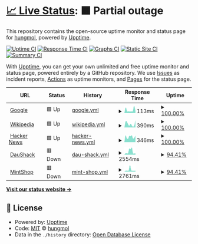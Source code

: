 # [📈 Live Status](https://hungmol.github.io/upptime): <!--live status--> **🟧 Partial outage**

This repository contains the open-source uptime monitor and status page for [hungmol](https://hungmol.github.io/upptime), powered by [Upptime](https://github.com/upptime/upptime).

[![Uptime CI](https://github.com/hungmol/upptime/workflows/Uptime%20CI/badge.svg)](https://github.com/hungmol/upptime/actions?query=workflow%3A%22Uptime+CI%22)
[![Response Time CI](https://github.com/hungmol/upptime/workflows/Response%20Time%20CI/badge.svg)](https://github.com/hungmol/upptime/actions?query=workflow%3A%22Response+Time+CI%22)
[![Graphs CI](https://github.com/hungmol/upptime/workflows/Graphs%20CI/badge.svg)](https://github.com/hungmol/upptime/actions?query=workflow%3A%22Graphs+CI%22)
[![Static Site CI](https://github.com/hungmol/upptime/workflows/Static%20Site%20CI/badge.svg)](https://github.com/hungmol/upptime/actions?query=workflow%3A%22Static+Site+CI%22)
[![Summary CI](https://github.com/hungmol/upptime/workflows/Summary%20CI/badge.svg)](https://github.com/hungmol/upptime/actions?query=workflow%3A%22Summary+CI%22)

With [Upptime](https://upptime.js.org), you can get your own unlimited and free uptime monitor and status page, powered entirely by a GitHub repository. We use [Issues](https://github.com/hungmol/upptime/issues) as incident reports, [Actions](https://github.com/hungmol/upptime/actions) as uptime monitors, and [Pages](https://hungmol.github.io/upptime) for the status page.

<!--start: status pages-->
<!-- This summary is generated by Upptime (https://github.com/upptime/upptime) -->
<!-- Do not edit this manually, your changes will be overwritten -->
<!-- prettier-ignore -->
| URL | Status | History | Response Time | Uptime |
| --- | ------ | ------- | ------------- | ------ |
| <img alt="" src="https://icons.duckduckgo.com/ip3/www.google.com.ico" height="13"> [Google](https://www.google.com) | 🟩 Up | [google.yml](https://github.com/hungmol/upptime/commits/HEAD/history/google.yml) | <details><summary><img alt="Response time graph" src="./graphs/google/response-time-week.png" height="20"> 113ms</summary><br><a href="https://hungmol.github.io/upptime/history/google"><img alt="Response time 107" src="https://img.shields.io/endpoint?url=https%3A%2F%2Fraw.githubusercontent.com%2Fhungmol%2Fupptime%2FHEAD%2Fapi%2Fgoogle%2Fresponse-time.json"></a><br><a href="https://hungmol.github.io/upptime/history/google"><img alt="24-hour response time 80" src="https://img.shields.io/endpoint?url=https%3A%2F%2Fraw.githubusercontent.com%2Fhungmol%2Fupptime%2FHEAD%2Fapi%2Fgoogle%2Fresponse-time-day.json"></a><br><a href="https://hungmol.github.io/upptime/history/google"><img alt="7-day response time 113" src="https://img.shields.io/endpoint?url=https%3A%2F%2Fraw.githubusercontent.com%2Fhungmol%2Fupptime%2FHEAD%2Fapi%2Fgoogle%2Fresponse-time-week.json"></a><br><a href="https://hungmol.github.io/upptime/history/google"><img alt="30-day response time 114" src="https://img.shields.io/endpoint?url=https%3A%2F%2Fraw.githubusercontent.com%2Fhungmol%2Fupptime%2FHEAD%2Fapi%2Fgoogle%2Fresponse-time-month.json"></a><br><a href="https://hungmol.github.io/upptime/history/google"><img alt="1-year response time 107" src="https://img.shields.io/endpoint?url=https%3A%2F%2Fraw.githubusercontent.com%2Fhungmol%2Fupptime%2FHEAD%2Fapi%2Fgoogle%2Fresponse-time-year.json"></a></details> | <details><summary><a href="https://hungmol.github.io/upptime/history/google">100.00%</a></summary><a href="https://hungmol.github.io/upptime/history/google"><img alt="All-time uptime 100.00%" src="https://img.shields.io/endpoint?url=https%3A%2F%2Fraw.githubusercontent.com%2Fhungmol%2Fupptime%2FHEAD%2Fapi%2Fgoogle%2Fuptime.json"></a><br><a href="https://hungmol.github.io/upptime/history/google"><img alt="24-hour uptime 100.00%" src="https://img.shields.io/endpoint?url=https%3A%2F%2Fraw.githubusercontent.com%2Fhungmol%2Fupptime%2FHEAD%2Fapi%2Fgoogle%2Fuptime-day.json"></a><br><a href="https://hungmol.github.io/upptime/history/google"><img alt="7-day uptime 100.00%" src="https://img.shields.io/endpoint?url=https%3A%2F%2Fraw.githubusercontent.com%2Fhungmol%2Fupptime%2FHEAD%2Fapi%2Fgoogle%2Fuptime-week.json"></a><br><a href="https://hungmol.github.io/upptime/history/google"><img alt="30-day uptime 100.00%" src="https://img.shields.io/endpoint?url=https%3A%2F%2Fraw.githubusercontent.com%2Fhungmol%2Fupptime%2FHEAD%2Fapi%2Fgoogle%2Fuptime-month.json"></a><br><a href="https://hungmol.github.io/upptime/history/google"><img alt="1-year uptime 100.00%" src="https://img.shields.io/endpoint?url=https%3A%2F%2Fraw.githubusercontent.com%2Fhungmol%2Fupptime%2FHEAD%2Fapi%2Fgoogle%2Fuptime-year.json"></a></details>
| <img alt="" src="https://icons.duckduckgo.com/ip3/en.wikipedia.org.ico" height="13"> [Wikipedia](https://en.wikipedia.org) | 🟩 Up | [wikipedia.yml](https://github.com/hungmol/upptime/commits/HEAD/history/wikipedia.yml) | <details><summary><img alt="Response time graph" src="./graphs/wikipedia/response-time-week.png" height="20"> 390ms</summary><br><a href="https://hungmol.github.io/upptime/history/wikipedia"><img alt="Response time 242" src="https://img.shields.io/endpoint?url=https%3A%2F%2Fraw.githubusercontent.com%2Fhungmol%2Fupptime%2FHEAD%2Fapi%2Fwikipedia%2Fresponse-time.json"></a><br><a href="https://hungmol.github.io/upptime/history/wikipedia"><img alt="24-hour response time 231" src="https://img.shields.io/endpoint?url=https%3A%2F%2Fraw.githubusercontent.com%2Fhungmol%2Fupptime%2FHEAD%2Fapi%2Fwikipedia%2Fresponse-time-day.json"></a><br><a href="https://hungmol.github.io/upptime/history/wikipedia"><img alt="7-day response time 390" src="https://img.shields.io/endpoint?url=https%3A%2F%2Fraw.githubusercontent.com%2Fhungmol%2Fupptime%2FHEAD%2Fapi%2Fwikipedia%2Fresponse-time-week.json"></a><br><a href="https://hungmol.github.io/upptime/history/wikipedia"><img alt="30-day response time 263" src="https://img.shields.io/endpoint?url=https%3A%2F%2Fraw.githubusercontent.com%2Fhungmol%2Fupptime%2FHEAD%2Fapi%2Fwikipedia%2Fresponse-time-month.json"></a><br><a href="https://hungmol.github.io/upptime/history/wikipedia"><img alt="1-year response time 242" src="https://img.shields.io/endpoint?url=https%3A%2F%2Fraw.githubusercontent.com%2Fhungmol%2Fupptime%2FHEAD%2Fapi%2Fwikipedia%2Fresponse-time-year.json"></a></details> | <details><summary><a href="https://hungmol.github.io/upptime/history/wikipedia">100.00%</a></summary><a href="https://hungmol.github.io/upptime/history/wikipedia"><img alt="All-time uptime 100.00%" src="https://img.shields.io/endpoint?url=https%3A%2F%2Fraw.githubusercontent.com%2Fhungmol%2Fupptime%2FHEAD%2Fapi%2Fwikipedia%2Fuptime.json"></a><br><a href="https://hungmol.github.io/upptime/history/wikipedia"><img alt="24-hour uptime 100.00%" src="https://img.shields.io/endpoint?url=https%3A%2F%2Fraw.githubusercontent.com%2Fhungmol%2Fupptime%2FHEAD%2Fapi%2Fwikipedia%2Fuptime-day.json"></a><br><a href="https://hungmol.github.io/upptime/history/wikipedia"><img alt="7-day uptime 100.00%" src="https://img.shields.io/endpoint?url=https%3A%2F%2Fraw.githubusercontent.com%2Fhungmol%2Fupptime%2FHEAD%2Fapi%2Fwikipedia%2Fuptime-week.json"></a><br><a href="https://hungmol.github.io/upptime/history/wikipedia"><img alt="30-day uptime 100.00%" src="https://img.shields.io/endpoint?url=https%3A%2F%2Fraw.githubusercontent.com%2Fhungmol%2Fupptime%2FHEAD%2Fapi%2Fwikipedia%2Fuptime-month.json"></a><br><a href="https://hungmol.github.io/upptime/history/wikipedia"><img alt="1-year uptime 100.00%" src="https://img.shields.io/endpoint?url=https%3A%2F%2Fraw.githubusercontent.com%2Fhungmol%2Fupptime%2FHEAD%2Fapi%2Fwikipedia%2Fuptime-year.json"></a></details>
| <img alt="" src="https://icons.duckduckgo.com/ip3/news.ycombinator.com.ico" height="13"> [Hacker News](https://news.ycombinator.com) | 🟩 Up | [hacker-news.yml](https://github.com/hungmol/upptime/commits/HEAD/history/hacker-news.yml) | <details><summary><img alt="Response time graph" src="./graphs/hacker-news/response-time-week.png" height="20"> 346ms</summary><br><a href="https://hungmol.github.io/upptime/history/hacker-news"><img alt="Response time 327" src="https://img.shields.io/endpoint?url=https%3A%2F%2Fraw.githubusercontent.com%2Fhungmol%2Fupptime%2FHEAD%2Fapi%2Fhacker-news%2Fresponse-time.json"></a><br><a href="https://hungmol.github.io/upptime/history/hacker-news"><img alt="24-hour response time 395" src="https://img.shields.io/endpoint?url=https%3A%2F%2Fraw.githubusercontent.com%2Fhungmol%2Fupptime%2FHEAD%2Fapi%2Fhacker-news%2Fresponse-time-day.json"></a><br><a href="https://hungmol.github.io/upptime/history/hacker-news"><img alt="7-day response time 346" src="https://img.shields.io/endpoint?url=https%3A%2F%2Fraw.githubusercontent.com%2Fhungmol%2Fupptime%2FHEAD%2Fapi%2Fhacker-news%2Fresponse-time-week.json"></a><br><a href="https://hungmol.github.io/upptime/history/hacker-news"><img alt="30-day response time 321" src="https://img.shields.io/endpoint?url=https%3A%2F%2Fraw.githubusercontent.com%2Fhungmol%2Fupptime%2FHEAD%2Fapi%2Fhacker-news%2Fresponse-time-month.json"></a><br><a href="https://hungmol.github.io/upptime/history/hacker-news"><img alt="1-year response time 327" src="https://img.shields.io/endpoint?url=https%3A%2F%2Fraw.githubusercontent.com%2Fhungmol%2Fupptime%2FHEAD%2Fapi%2Fhacker-news%2Fresponse-time-year.json"></a></details> | <details><summary><a href="https://hungmol.github.io/upptime/history/hacker-news">100.00%</a></summary><a href="https://hungmol.github.io/upptime/history/hacker-news"><img alt="All-time uptime 100.00%" src="https://img.shields.io/endpoint?url=https%3A%2F%2Fraw.githubusercontent.com%2Fhungmol%2Fupptime%2FHEAD%2Fapi%2Fhacker-news%2Fuptime.json"></a><br><a href="https://hungmol.github.io/upptime/history/hacker-news"><img alt="24-hour uptime 100.00%" src="https://img.shields.io/endpoint?url=https%3A%2F%2Fraw.githubusercontent.com%2Fhungmol%2Fupptime%2FHEAD%2Fapi%2Fhacker-news%2Fuptime-day.json"></a><br><a href="https://hungmol.github.io/upptime/history/hacker-news"><img alt="7-day uptime 100.00%" src="https://img.shields.io/endpoint?url=https%3A%2F%2Fraw.githubusercontent.com%2Fhungmol%2Fupptime%2FHEAD%2Fapi%2Fhacker-news%2Fuptime-week.json"></a><br><a href="https://hungmol.github.io/upptime/history/hacker-news"><img alt="30-day uptime 99.92%" src="https://img.shields.io/endpoint?url=https%3A%2F%2Fraw.githubusercontent.com%2Fhungmol%2Fupptime%2FHEAD%2Fapi%2Fhacker-news%2Fuptime-month.json"></a><br><a href="https://hungmol.github.io/upptime/history/hacker-news"><img alt="1-year uptime 99.99%" src="https://img.shields.io/endpoint?url=https%3A%2F%2Fraw.githubusercontent.com%2Fhungmol%2Fupptime%2FHEAD%2Fapi%2Fhacker-news%2Fuptime-year.json"></a></details>
| <img alt="" src="https://icons.duckduckgo.com/ip3/daushack.duckdns.org.ico" height="13"> [DauShack](https://daushack.duckdns.org) | 🟥 Down | [dau-shack.yml](https://github.com/hungmol/upptime/commits/HEAD/history/dau-shack.yml) | <details><summary><img alt="Response time graph" src="./graphs/dau-shack/response-time-week.png" height="20"> 2554ms</summary><br><a href="https://hungmol.github.io/upptime/history/dau-shack"><img alt="Response time 1896" src="https://img.shields.io/endpoint?url=https%3A%2F%2Fraw.githubusercontent.com%2Fhungmol%2Fupptime%2FHEAD%2Fapi%2Fdau-shack%2Fresponse-time.json"></a><br><a href="https://hungmol.github.io/upptime/history/dau-shack"><img alt="24-hour response time 0" src="https://img.shields.io/endpoint?url=https%3A%2F%2Fraw.githubusercontent.com%2Fhungmol%2Fupptime%2FHEAD%2Fapi%2Fdau-shack%2Fresponse-time-day.json"></a><br><a href="https://hungmol.github.io/upptime/history/dau-shack"><img alt="7-day response time 2554" src="https://img.shields.io/endpoint?url=https%3A%2F%2Fraw.githubusercontent.com%2Fhungmol%2Fupptime%2FHEAD%2Fapi%2Fdau-shack%2Fresponse-time-week.json"></a><br><a href="https://hungmol.github.io/upptime/history/dau-shack"><img alt="30-day response time 1838" src="https://img.shields.io/endpoint?url=https%3A%2F%2Fraw.githubusercontent.com%2Fhungmol%2Fupptime%2FHEAD%2Fapi%2Fdau-shack%2Fresponse-time-month.json"></a><br><a href="https://hungmol.github.io/upptime/history/dau-shack"><img alt="1-year response time 1896" src="https://img.shields.io/endpoint?url=https%3A%2F%2Fraw.githubusercontent.com%2Fhungmol%2Fupptime%2FHEAD%2Fapi%2Fdau-shack%2Fresponse-time-year.json"></a></details> | <details><summary><a href="https://hungmol.github.io/upptime/history/dau-shack">94.41%</a></summary><a href="https://hungmol.github.io/upptime/history/dau-shack"><img alt="All-time uptime 96.54%" src="https://img.shields.io/endpoint?url=https%3A%2F%2Fraw.githubusercontent.com%2Fhungmol%2Fupptime%2FHEAD%2Fapi%2Fdau-shack%2Fuptime.json"></a><br><a href="https://hungmol.github.io/upptime/history/dau-shack"><img alt="24-hour uptime 60.86%" src="https://img.shields.io/endpoint?url=https%3A%2F%2Fraw.githubusercontent.com%2Fhungmol%2Fupptime%2FHEAD%2Fapi%2Fdau-shack%2Fuptime-day.json"></a><br><a href="https://hungmol.github.io/upptime/history/dau-shack"><img alt="7-day uptime 94.41%" src="https://img.shields.io/endpoint?url=https%3A%2F%2Fraw.githubusercontent.com%2Fhungmol%2Fupptime%2FHEAD%2Fapi%2Fdau-shack%2Fuptime-week.json"></a><br><a href="https://hungmol.github.io/upptime/history/dau-shack"><img alt="30-day uptime 98.56%" src="https://img.shields.io/endpoint?url=https%3A%2F%2Fraw.githubusercontent.com%2Fhungmol%2Fupptime%2FHEAD%2Fapi%2Fdau-shack%2Fuptime-month.json"></a><br><a href="https://hungmol.github.io/upptime/history/dau-shack"><img alt="1-year uptime 96.54%" src="https://img.shields.io/endpoint?url=https%3A%2F%2Fraw.githubusercontent.com%2Fhungmol%2Fupptime%2FHEAD%2Fapi%2Fdau-shack%2Fuptime-year.json"></a></details>
| <img alt="" src="https://icons.duckduckgo.com/ip3/mintshop.duckdns.org.ico" height="13"> [MintShop](https://mintshop.duckdns.org) | 🟥 Down | [mint-shop.yml](https://github.com/hungmol/upptime/commits/HEAD/history/mint-shop.yml) | <details><summary><img alt="Response time graph" src="./graphs/mint-shop/response-time-week.png" height="20"> 2761ms</summary><br><a href="https://hungmol.github.io/upptime/history/mint-shop"><img alt="Response time 2284" src="https://img.shields.io/endpoint?url=https%3A%2F%2Fraw.githubusercontent.com%2Fhungmol%2Fupptime%2FHEAD%2Fapi%2Fmint-shop%2Fresponse-time.json"></a><br><a href="https://hungmol.github.io/upptime/history/mint-shop"><img alt="24-hour response time 0" src="https://img.shields.io/endpoint?url=https%3A%2F%2Fraw.githubusercontent.com%2Fhungmol%2Fupptime%2FHEAD%2Fapi%2Fmint-shop%2Fresponse-time-day.json"></a><br><a href="https://hungmol.github.io/upptime/history/mint-shop"><img alt="7-day response time 2761" src="https://img.shields.io/endpoint?url=https%3A%2F%2Fraw.githubusercontent.com%2Fhungmol%2Fupptime%2FHEAD%2Fapi%2Fmint-shop%2Fresponse-time-week.json"></a><br><a href="https://hungmol.github.io/upptime/history/mint-shop"><img alt="30-day response time 2439" src="https://img.shields.io/endpoint?url=https%3A%2F%2Fraw.githubusercontent.com%2Fhungmol%2Fupptime%2FHEAD%2Fapi%2Fmint-shop%2Fresponse-time-month.json"></a><br><a href="https://hungmol.github.io/upptime/history/mint-shop"><img alt="1-year response time 2284" src="https://img.shields.io/endpoint?url=https%3A%2F%2Fraw.githubusercontent.com%2Fhungmol%2Fupptime%2FHEAD%2Fapi%2Fmint-shop%2Fresponse-time-year.json"></a></details> | <details><summary><a href="https://hungmol.github.io/upptime/history/mint-shop">94.41%</a></summary><a href="https://hungmol.github.io/upptime/history/mint-shop"><img alt="All-time uptime 93.64%" src="https://img.shields.io/endpoint?url=https%3A%2F%2Fraw.githubusercontent.com%2Fhungmol%2Fupptime%2FHEAD%2Fapi%2Fmint-shop%2Fuptime.json"></a><br><a href="https://hungmol.github.io/upptime/history/mint-shop"><img alt="24-hour uptime 60.89%" src="https://img.shields.io/endpoint?url=https%3A%2F%2Fraw.githubusercontent.com%2Fhungmol%2Fupptime%2FHEAD%2Fapi%2Fmint-shop%2Fuptime-day.json"></a><br><a href="https://hungmol.github.io/upptime/history/mint-shop"><img alt="7-day uptime 94.41%" src="https://img.shields.io/endpoint?url=https%3A%2F%2Fraw.githubusercontent.com%2Fhungmol%2Fupptime%2FHEAD%2Fapi%2Fmint-shop%2Fuptime-week.json"></a><br><a href="https://hungmol.github.io/upptime/history/mint-shop"><img alt="30-day uptime 98.61%" src="https://img.shields.io/endpoint?url=https%3A%2F%2Fraw.githubusercontent.com%2Fhungmol%2Fupptime%2FHEAD%2Fapi%2Fmint-shop%2Fuptime-month.json"></a><br><a href="https://hungmol.github.io/upptime/history/mint-shop"><img alt="1-year uptime 93.64%" src="https://img.shields.io/endpoint?url=https%3A%2F%2Fraw.githubusercontent.com%2Fhungmol%2Fupptime%2FHEAD%2Fapi%2Fmint-shop%2Fuptime-year.json"></a></details>

<!--end: status pages-->

[**Visit our status website →**](https://hungmol.github.io/upptime)

## 📄 License

- Powered by: [Upptime](https://github.com/upptime/upptime)
- Code: [MIT](./LICENSE) © [hungmol](https://hungmol.github.io/upptime)
- Data in the `./history` directory: [Open Database License](https://opendatacommons.org/licenses/odbl/1-0/)

